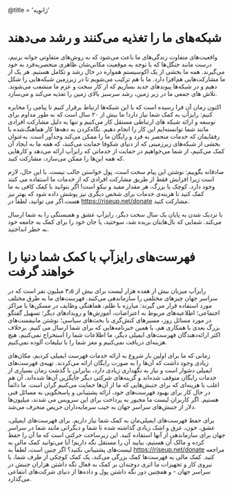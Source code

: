 @title = 'ژانوِیه'

شبکه‌های ما را تغذیه می‌کنند و رشد می‌دهند
==================================
واقعیت‌های متفاوت زندگی‌های ما باعث می‌شود که به روش‌های متفاوتی جوانه بزنیم، درست مانند جنگل‌ها که با توجه به موقعیت مکانی‌شان ظاهری منحصربه‌فرد به خود می‌گیرند. همه ما بخشی از یک اکوسیستم همواره در حال رشد و تکامل هستیم. هر یک از ما مشارکت‌هایی هم‌افزا دارد. ما با هم ترکیب می‌شویم تا در زیرزمین شبکه‌هایی را شکل دهیم و در شبکه‌ها پیوندهای جدید بسازیم که از کار سخت و عزم ما منشعب می‌شوند. تلاش های جمعی ما در زیر زمین، رشد سرسبز بالای زمین را تغذیه می‌کند و می‌سازد.

اکنون زمان آن فرا رسیده است که با این شبکه‌ها ارتباط برقرار کنیم تا پیامی را مخابره کنیم: رایزآپ به کمک شما نیاز دارد! ما بیش از ۲۰ سال است که به طور مداوم برای توسعه و ارائه شبکه های ارتباطی مستقل کار می‌کنیم و تنها به دلیل مشارکت افرادی مانند شما توانسته‌ایم این کار را انجام دهیم. نگاه‌کردن به دهه‌ها کار هماهنگ‌شده با رفقایمان که خدمات منحصر به فرد و رایگان ما را ممکن می‌کند وجدآور است. به‌عنوان بخشی از شبکه‌های زیرزمینی که از دنیای شکوفا حمایت می‌کنند، که همه ما به ایجاد آن کمک می‌کنیم، از شما می‌خواهیم در حمایت از خدماتی که رایزآپ ارائه می‌دهد و کارهایی که همه این‌ها را ممکن می‌سازد، مشارکت کنید.

صادقانه بگوییم: نوشتن این پیام سخت است، پول خواستن جالب نیست. با این حال، لازم است زیرا افزایش فقط از طریق مشارکت افرادی که از خدمات ما استفاده می کنند وجود دارد. کوچک یا بزرگ، هر مقدار مفید و نیکو است! اگر بتوانید با کمک کافی به ما کمک کنید تا هزینه‌ی خدمات برای شخص دیگری نیز پوشش داده شود که بهتر نیز هست.اگر می توانید، لطفاً در https://riseup.net/donate مشارکت کنید.

با نزدیک شدن به پایان یک سال سخت دیگر، رایزآپ عشق و همبستگی را به شما ارسال می‌کند. شمایی که بال‌هایتان بریده شد، سوختید، یا جان خود را برای کمک به جامعه خود به خطر انداختید.


 فهرست‌های رایزآپ با کمک شما دنیا را خواهند گرفت
==================================

رایزآپ میزبان بیش از هفده هزار لیست برای بیش از ۳٫۵ میلیون نفر است که در سراسر جهان چیزهای مختلفی را سازماندهی می‌کنند. فهرست‌های ما به طرق مختلف مورد استفاده قرار می گیرند: مبارزه با ظلم، هماهنگی وظایف در مسکن‌ها یا مراکز اجتماعی؛ اطلاعیه‌های مربوط به اعتراضات، آموزش‌ها و رویدادهای دیگر؛ تسهیل گفتگو در مورد مسائل روز، مسیرهای کنش‌گری یا بحث‌های سیاسی؛ نوشتن مانیفست‌های بزرگ بعدی با همکاری هم، یا همین خبرنامه‌هایی که برای شما ارسال می کنیم. برخلاف اکثر ارائه‌دهندگان فهرست‌های ایمیلی دیگر، ما اطلاعات شما را استخراج نمی‌کنیم، هیچ هزینه‌ای دریافت نمی‌کنیم و مغز شما را با تبلیغات آلوده نمی‌کنیم.

زمانی که ما برای اولین بار شروع به ارائه خدمات فهرست ایمیلی کردیم، مکان‌های زیادی وجود داشت که آن‌ها را به صورت رایگان ارائه می‌کردند. تهیه‌ی فهرست‌های ایمیلی دشوار است و نیاز به نگهداری زیادی دارد، بنابراین با گذشت زمان بسیاری از خدمات رایگان متوقف شده‌اند و گزینه‌های شرکتی دیگر جایگزین آن‌ها شده‌اند، آن هم اغلب با هزینه‌ای که برای جنبش‌هایی که ما از آن‌ها حمایت می‌کنیم گران است. ما دائماً در حال کار برای بهبود فهرست‌های خود، ارائه پشتیبانی و پاسخگویی به مسائل فنی هستیم. اگر کاربران لیست ما مجبور به پرداخت برای این سرویس می شدند، میلیون‌ها دلار از جنبش‌های سراسر جهان به جیب سرمایه‌داران حریص منحرف می‌شد.

برای حفظ فهرست‌های ایمیلی‌مان به کمک شما نیاز داریم. برای فهرست‌های ایمیلی، عشق، خون، عرق و اشک زیادی گذاشته شده تا شما و دیگرانی مانند شما در سراسر جهان برای سازماندهی از آنها استفاده کنید. این زیرساخت حرکتی است که ما آن را حفظ کرده و مالک آن هستیم، بیایید آن را مستقل نگه داریم! آیا می‌توانید کمک مالی به لیست‌های پشتیبانی بکنید؟ اگر چنین است، لطفاً به https://riseup.net/donate مراجعه کنید. کمک مالی به فهرست‌ها کمک بزرگی می‌کند، یک کمک کوچکی از طرف شما، با نیروی کار و تجهیزات ما اثری دوچندان بر کمک به فعال نگه داشتن هزاران جنبش در سراسر جهان - و همچنین دور نگه داشتن پول و داده‌ها از دنیای شرکت‌های انتفاعی می‌گذارد.